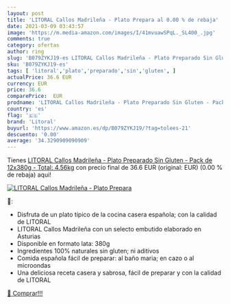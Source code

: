 ```yaml
---
layout: post
title: 'LITORAL Callos Madrileña - Plato Prepara al 0.00 % de rebaja'
date: 2021-03-09 03:43:57
image: 'https://m.media-amazon.com/images/I/41mvuawSPqL._SL400_.jpg'
comments: true
category: ofertas
author: ring
slug: 'B079ZYKJ19-es LITORAL Callos Madrileña - Plato Preparado Sin Gluten -...'
sku: 'B079ZYKJ19-es'
tags: [ 'litoral','plato','preparado','sin','gluten', ]
actualPrice: 36.6 EUR
currency: EUR
price: 36.6
comparePrice:  EUR
prodname: 'LITORAL Callos Madrileña - Plato Preparado Sin Gluten - Pack de 12x380g - Total: 4.56kg'
country: 'es'
flag: '🇪🇸'
brand: 'Litoral'
buyurl: 'https://www.amazon.es/dp/B079ZYKJ19/?tag=tolees-21'
descuento: '0.00'
average: '34.3290909090909'
---
```


Tienes [LITORAL Callos Madrileña - Plato Preparado Sin Gluten - Pack de 12x380g - Total: 4.56kg](https://www.amazon.es/dp/B079ZYKJ19/?tag=tolees-21) con precio final de  36.6 EUR (original:  EUR) (0.00 %  de rebaja) aqui!

[![LITORAL Callos Madrileña - Plato Prepara](https://m.media-amazon.com/images/I/41mvuawSPqL._SL400_.jpg)](https://www.amazon.es/dp/B079ZYKJ19/?tag=tolees-21)

🔎:

- Disfruta de un plato típico de la cocina casera española; con la calidad de LITORAL
- LITORAL Callos Madrileña con un selecto embutido elaborado en Asturias
- Disponible en formato lata: 380g
- Ingredientes 100% naturales sin gluten; ni aditivos
- Comida española fácil de preparar: al baño maria; en cazo o al microondas
- Una deliciosa receta casera y sabrosa, fácil de preparar y con la calidad de LITORAL

[🛒 Comprar!!!](https://www.amazon.es/dp/B079ZYKJ19/?tag=tolees-21)
